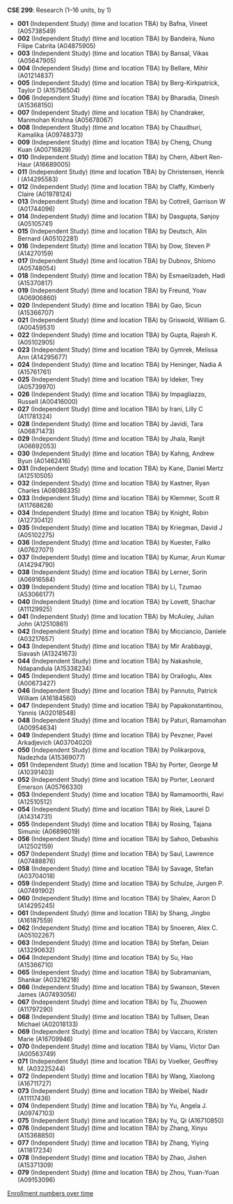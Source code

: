 **CSE 299**: Research (1–16 units, by 1)

- **001** (Independent Study) (time and location TBA) by Bafna, Vineet (A05738549)
- **002** (Independent Study) (time and location TBA) by Bandeira, Nuno Filipe Cabrita (A04875905)
- **003** (Independent Study) (time and location TBA) by Bansal, Vikas (A05647905)
- **004** (Independent Study) (time and location TBA) by Bellare, Mihir (A01214837)
- **005** (Independent Study) (time and location TBA) by Berg-Kirkpatrick, Taylor D (A15756504)
- **006** (Independent Study) (time and location TBA) by Bharadia, Dinesh (A15368150)
- **007** (Independent Study) (time and location TBA) by Chandraker, Manmohan Krishna (A05678067)
- **008** (Independent Study) (time and location TBA) by Chaudhuri, Kamalika (A09748373)
- **009** (Independent Study) (time and location TBA) by Cheng, Chung Kuan (A00716829)
- **010** (Independent Study) (time and location TBA) by Chern, Albert Ren-Haur (A16689005)
- **011** (Independent Study) (time and location TBA) by Christensen, Henrik I (A14295583)
- **012** (Independent Study) (time and location TBA) by Claffy, Kimberly Claire (A01978124)
- **013** (Independent Study) (time and location TBA) by Cottrell, Garrison W (A01744096)
- **014** (Independent Study) (time and location TBA) by Dasgupta, Sanjoy (A05105741)
- **015** (Independent Study) (time and location TBA) by Deutsch, Alin Bernard (A05102281)
- **016** (Independent Study) (time and location TBA) by Dow, Steven P (A14270159)
- **017** (Independent Study) (time and location TBA) by Dubnov, Shlomo (A05748054)
- **018** (Independent Study) (time and location TBA) by Esmaeilzadeh, Hadi (A15370817)
- **019** (Independent Study) (time and location TBA) by Freund, Yoav (A06906860)
- **020** (Independent Study) (time and location TBA) by Gao, Sicun (A15366707)
- **021** (Independent Study) (time and location TBA) by Griswold, William G. (A00459531)
- **022** (Independent Study) (time and location TBA) by Gupta, Rajesh K. (A05102905)
- **023** (Independent Study) (time and location TBA) by Gymrek, Melissa Ann (A14295677)
- **024** (Independent Study) (time and location TBA) by Heninger, Nadia A (A15761761)
- **025** (Independent Study) (time and location TBA) by Ideker, Trey (A05739970)
- **026** (Independent Study) (time and location TBA) by Impagliazzo, Russell (A00416000)
- **027** (Independent Study) (time and location TBA) by Irani, Lilly C (A11781324)
- **028** (Independent Study) (time and location TBA) by Javidi, Tara (A06871473)
- **029** (Independent Study) (time and location TBA) by Jhala, Ranjit (A06692053)
- **030** (Independent Study) (time and location TBA) by Kahng, Andrew Byun (A01462416)
- **031** (Independent Study) (time and location TBA) by Kane, Daniel Mertz (A12510505)
- **032** (Independent Study) (time and location TBA) by Kastner, Ryan Charles (A08086335)
- **033** (Independent Study) (time and location TBA) by Klemmer, Scott R (A11768628)
- **034** (Independent Study) (time and location TBA) by Knight, Robin (A12730412)
- **035** (Independent Study) (time and location TBA) by Kriegman, David J (A05102275)
- **036** (Independent Study) (time and location TBA) by Kuester, Falko (A07627071)
- **037** (Independent Study) (time and location TBA) by Kumar, Arun Kumar (A14294790)
- **038** (Independent Study) (time and location TBA) by Lerner, Sorin (A06916584)
- **039** (Independent Study) (time and location TBA) by Li, Tzumao (A53066177)
- **040** (Independent Study) (time and location TBA) by Lovett, Shachar (A11129925)
- **041** (Independent Study) (time and location TBA) by McAuley, Julian John (A12510861)
- **042** (Independent Study) (time and location TBA) by Micciancio, Daniele (A03217657)
- **043** (Independent Study) (time and location TBA) by Mir Arabbaygi, Siavash (A13241673)
- **044** (Independent Study) (time and location TBA) by Nakashole, Ndapandula (A15338234)
- **045** (Independent Study) (time and location TBA) by Orailoglu, Alex (A00673427)
- **046** (Independent Study) (time and location TBA) by Pannuto, Patrick William (A16184560)
- **047** (Independent Study) (time and location TBA) by Papakonstantinou, Yannis (A02018548)
- **048** (Independent Study) (time and location TBA) by Paturi, Ramamohan (A00954634)
- **049** (Independent Study) (time and location TBA) by Pevzner, Pavel Arkadjevich (A03704020)
- **050** (Independent Study) (time and location TBA) by Polikarpova, Nadezhda (A15369077)
- **051** (Independent Study) (time and location TBA) by Porter, George M (A10391403)
- **052** (Independent Study) (time and location TBA) by Porter, Leonard Emerson (A05766330)
- **053** (Independent Study) (time and location TBA) by Ramamoorthi, Ravi (A12510512)
- **054** (Independent Study) (time and location TBA) by Riek, Laurel D (A14314731)
- **055** (Independent Study) (time and location TBA) by Rosing, Tajana Simunic (A06896019)
- **056** (Independent Study) (time and location TBA) by Sahoo, Debashis (A12502159)
- **057** (Independent Study) (time and location TBA) by Saul, Lawrence (A07488876)
- **058** (Independent Study) (time and location TBA) by Savage, Stefan (A03704018)
- **059** (Independent Study) (time and location TBA) by Schulze, Jurgen P. (A07491902)
- **060** (Independent Study) (time and location TBA) by Shalev, Aaron D (A14295245)
- **061** (Independent Study) (time and location TBA) by Shang, Jingbo (A16187559)
- **062** (Independent Study) (time and location TBA) by Snoeren, Alex C. (A05102267)
- **063** (Independent Study) (time and location TBA) by Stefan, Deian (A13290632)
- **064** (Independent Study) (time and location TBA) by Su, Hao (A15366710)
- **065** (Independent Study) (time and location TBA) by Subramaniam, Shankar (A03216218)
- **066** (Independent Study) (time and location TBA) by Swanson, Steven James (A07493056)
- **067** (Independent Study) (time and location TBA) by Tu, Zhuowen (A11797290)
- **068** (Independent Study) (time and location TBA) by Tullsen, Dean Michael (A02018133)
- **069** (Independent Study) (time and location TBA) by Vaccaro, Kristen Marie (A16709946)
- **070** (Independent Study) (time and location TBA) by Vianu, Victor Dan (A00563749)
- **071** (Independent Study) (time and location TBA) by Voelker, Geoffrey M. (A03225244)
- **072** (Independent Study) (time and location TBA) by Wang, Xiaolong (A16711727)
- **073** (Independent Study) (time and location TBA) by Weibel, Nadir (A11117436)
- **074** (Independent Study) (time and location TBA) by Yu, Angela J. (A09747103)
- **075** (Independent Study) (time and location TBA) by Yu, Qi (A16710850)
- **076** (Independent Study) (time and location TBA) by Zhang, Xinyu (A15368850)
- **077** (Independent Study) (time and location TBA) by Zhang, Yiying (A11817234)
- **078** (Independent Study) (time and location TBA) by Zhao, Jishen (A15371309)
- **079** (Independent Study) (time and location TBA) by Zhou, Yuan-Yuan (A09153096)

[Enrollment numbers over time](./CSE299.tsv)
